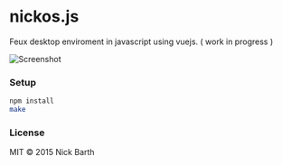 # nickos.js

Feux desktop enviroment in javascript using vuejs. ( work in progress )

![Screenshot](https://cdn.rawgit.com/nickbarth/nickos.js/master/screenshot.png)

### Setup

```bash
npm install
make
```

### License

MIT &copy; 2015 Nick Barth
